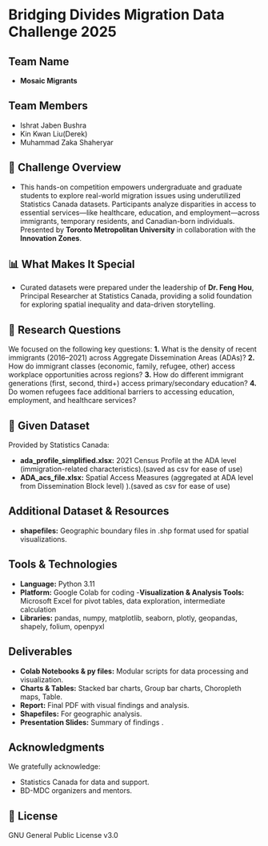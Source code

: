 
# Bridging Divides Migration Data Challenge 2025 

## Team Name 
- **Mosaic Migrants**
## Team Members
-	Ishrat Jaben Bushra
-	Kin Kwan Liu(Derek)
-	Muhammad Zaka Shaheryar

## 📌 Challenge Overview
- This hands-on competition empowers undergraduate and graduate students to explore real-world migration issues using underutilized Statistics Canada datasets. Participants analyze disparities in access to essential services—like healthcare, education, and employment—across immigrants, temporary residents, and Canadian-born individuals. Presented by **Toronto Metropolitan University** in collaboration with the **Innovation Zones**.
## 📊 What Makes It Special
- Curated datasets were prepared under the leadership of **Dr. Feng Hou**, Principal Researcher at Statistics Canada, providing a solid foundation for exploring spatial inequality and data-driven storytelling.

## 🧠 Research Questions
We focused on the following key questions:
**1.** What is the density of recent immigrants (2016–2021) across Aggregate Dissemination Areas (ADAs)?
**2.** How do immigrant classes (economic, family, refugee, other) access workplace opportunities across regions?
**3.** How do different immigrant generations (first, second, third+) access primary/secondary education?
**4.** Do women refugees face additional barriers to accessing education, employment, and healthcare services?
## 📂 Given Dataset
Provided by Statistics Canada:
- **ada_profile_simplified.xlsx:** 2021 Census Profile at the ADA level (immigration-related characteristics).(saved as csv for ease of use)
- **ADA_acs_file.xlsx:** Spatial Access Measures (aggregated at ADA level from Dissemination Block level) ).(saved as csv for ease of use)
## Additional Dataset & Resources
- **shapefiles:** Geographic boundary files in .shp format used for spatial visualizations.
## Tools & Technologies
- **Language:** Python 3.11
- **Platform:** Google Colab for coding
-**Visualization & Analysis Tools:** Microsoft Excel for pivot tables, data exploration, intermediate calculation
-  **Libraries:** pandas, numpy, matplotlib, seaborn, plotly, geopandas, shapely, folium, openpyxl
## Deliverables
- **Colab Notebooks & py files:** Modular scripts for data processing and visualization.
- **Charts & Tables:** Stacked bar charts, Group bar charts, Choropleth maps, Table.
- **Report:** Final PDF with visual findings and analysis.
- **Shapefiles:** For geographic analysis.
- **Presentation Slides:** Summary of findings .
## Acknowledgments
We gratefully acknowledge:
- Statistics Canada for data and support.
- BD-MDC organizers and mentors.

## 📜 License
GNU General Public License v3.0



